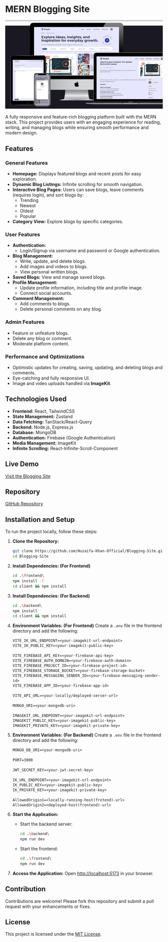 # <a name="Title">MERN Blogging Site</a>

![Blogging Site Mockup](/Frontend/public/Mockup-Template.jpeg)

A fully responsive and feature-rich blogging platform built with the MERN stack. This project provides users with an engaging experience for reading, writing, and managing blogs while ensuring smooth performance and modern design.

## Features

### General Features

- **Homepage:** Displays featured blogs and recent posts for easy exploration.
- **Dynamic Blog Listings:** Infinite scrolling for smooth navigation.
- **Interactive Blog Pages:** Users can save blogs, leave comments (requires login), and sort blogs by:
  - Trending
  - Newest
  - Oldest
  - Popular
- **Category View:** Explore blogs by specific categories.

### User Features

- **Authentication:**
  - Login/Signup via username and password or Google authentication.
- **Blog Management:**
  - Write, update, and delete blogs.
  - Add images and videos to blogs.
  - View personal written blogs.
- **Saved Blogs:** View and manage saved blogs.
- **Profile Management:**
  - Update profile information, including title and profile image.
  - Connect social accounts.
- **Comment Management:**
  - Add comments to blogs.
  - Delete personal comments on any blog.

### Admin Features

- Feature or unfeature blogs.
- Delete any blog or comment.
- Moderate platform content.

### Performance and Optimizations

- Optimistic updates for creating, saving, updating, and deleting blogs and comments.
- Eye-catching and fully responsive UI.
- Image and video uploads handled via **ImageKit**.

## Technologies Used

- **Frontend:** React, TailwindCSS
- **State Management:** Zustand
- **Data Fetching:** TanStack/React-Query
- **Backend:** Node.js, Express.js
- **Database:** MongoDB
- **Authentication:** Firebase (Google Authentication)
- **Media Management:** ImageKit
- **Infinite Scrolling:** React-Infinite-Scroll-Component

## Live Demo

[Visit the Blogging Site](https://ahmed-bloggify.vercel.app/)

## Repository

[GitHub Repository](https://github.com/Ahmed-Abbasi-Official/Blogging-APP)

## Installation and Setup

To run the project locally, follow these steps:

1. **Clone the Repository:**

   ```bash
   git clone https://github.com/Huzaifa-Khan-Official/Blogging-Site.git
   cd Blogging-Site
   ```

2. **Install Dependencies: (For Frontend)**

   ```bash
   cd .\frontend\
   npm install -f
   cd client && npm install
   ```

3. **Install Dependencies: (For Backend)**

   ```bash
   cd .\backend\
   npm install
   cd client && npm install
   ```

4. **Environment Variables: (For Frontend)**
   Create a `.env` file in the frontend directory and add the following:

   ```env
   VITE_IK_URL_ENDPOINT=<your-imagekit-url-endpoint>
   VITE_IK_PUBLIC_KEY=<your-imagekit-public-key>

   VITE_FIREBASE_API_KEY=<your-firebase-api-key>
   VITE_FIREBASE_AUTH_DOMAIN=<your-firebase-auth-domain>
   VITE_FIREBASE_PROJECT_ID=<your-firebase-project-id>
   VITE_FIREBASE_STORAGE_BUCKET=<your-firebase-storage-bucket>
   VITE_FIREBASE_MESSAGING_SENDER_ID=<your-firebase-messaging-sender-id>
   VITE_FIREBASE_APP_ID=<your-firebase-app-id>

   VITE_API_URL=<your-locally/deployed-server-url>

   MONGO_URI=<your-mongodb-uri>

   IMAGEKIT_URL_ENDPOINT=<your-imagekit-url-endpoint>
   IMAGEKIT_PUBLIC_KEY=<your-imagekit-public-key>
   IMAGEKIT_PRIVATE_KEY=<your-imagekit-private-key>
   ```

5. **Environment Variables: (For Backend)**
   Create a `.env` file in the frontend directory and add the following:

   ```env
   MONGO_DB_URI=<your-mongodb-uri>

   PORT=3000

   JWT_SECRET_KEY=<your-jwt-secret-key>

   IK_URL_ENDPOINT=<your-imagekit-url-endpoint>
   IK_PUBLIC_KEY=<your-imagekit-public-key>
   IK_PRIVATE_KEY=<your-imagekit-private-key>

   AllowedOrigin1=<locally-running-host(frotend)-url>
   AllowedOrigin2=<deployed-host(frontend)-url>
   ```

6. **Start the Application:**

   - Start the backend server:
     ```bash
     cd .\backend\
     npm run dev
     ```
   - Start the frontend:
     ```bash
     cd .\frontend\
     npm run dev
     ```

7. **Access the Application:**
   Open [http://localhost:5173](http://localhost:5173) in your browser.

## Contribution

Contributions are welcome! Please fork this repository and submit a pull request with your enhancements or fixes.

## License

This project is licensed under the [MIT License](LICENSE).
